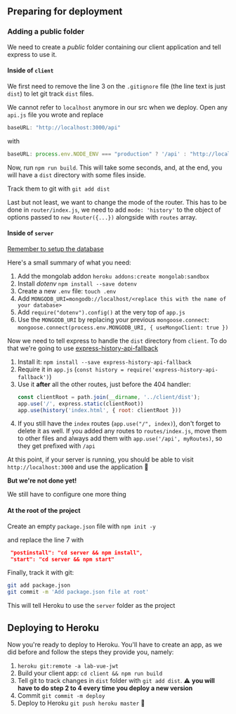 ## Preparing for deployment

### Adding a public folder

We need to create a _public_ folder containing our client application and tell express to use it.

#### Inside of `client`

We first need to remove the line 3 on the `.gitignore` file (the line text is just `dist`) to let git track `dist` files.

We cannot refer to `localhost` anymore in our src when we deploy. Open any `api.js` file you wrote and replace

```js
baseURL: "http://localhost:3000/api"
```

with

```js
baseURL: process.env.NODE_ENV === "production" ? '/api' : "http://localhost:3000/api"
```

Now, run `npm run build`. This will take some seconds, and, at the end, you will have a `dist` directory with some files inside.

Track them to git with `git add dist`

Last but not least, we want to change the mode of the router. This has to be done in `router/index.js`, we need to add `mode: 'history'` to the object of options passed to `new Router({...})` alongside with `routes` array.

#### Inside of `server`

[Remember to setup the database](http://materials.ironhack.com/s/rk4YE5Jux#deploy-database)

Here's a small summary of what you need:

1. Add the mongolab addon `heroku addons:create mongolab:sandbox`
2. Install _dotenv_ `npm install --save dotenv`
3. Create a new `.env` file: `touch .env`
4. Add `MONGODB_URI=mongodb://localhost/<replace this with the name of your database>`
5. Add `require("dotenv").config()` at the very top of `app.js`
6. Use the `MONGODB_URI` by replacing your previous `mongoose.connect`: `mongoose.connect(process.env.MONGODB_URI, { useMongoClient: true })`

Now we need to tell express to handle the `dist` directory from `client`. To do that we're going to use [express-history-api-fallback](https://gitlab.com/sebdeckers/express-history-api-fallback)

1. Install it: `npm install --save express-history-api-fallback`
2. Require it in `app.js` (`const history = require('express-history-api-fallback')`)
3. Use it **after** all the other routes, just before the 404 handler:
    ```js
    const clientRoot = path.join(__dirname, '../client/dist');
    app.use('/', express.static(clientRoot))
    app.use(history('index.html', { root: clientRoot }))
    ```
4. If you still have the `index` routes (`app.use("/", index)`), don't forget to delete it as well. If you added any routes to `routes/index.js`, move them to other files and always add them with `app.use('/api', myRoutes)`, so they get prefixed with `/api`

At this point, if your server is running, you should be able to visit `http://localhost:3000` and use the application 🎉

**But we're not done yet!**

We still have to configure one more thing

#### At the root of the project

Create an empty `package.json` file with `npm init -y`

and replace the line 7 with

```json
 "postinstall": "cd server && npm install",
 "start": "cd server && npm start"
```
Finally, track it with git:

```sh
git add package.json
git commit -m 'Add package.json file at root'
```

This will tell Heroku to use the `server` folder as the project

## Deploying to Heroku

Now you're ready to deploy to Heroku. You'll have to create an app, as we did before and follow the steps they provide you, namely:

1. `heroku git:remote -a lab-vue-jwt`
2. Build your client app: `cd client && npm run build`
3. Tell git to track changes in `dist` folder with `git add dist`. ⚠ **you will have to do step 2 to 4 every time you deploy a new version**
4. Commit `git commit -m deploy`
5. Deploy to Heroku `git push heroku master` 🎉

